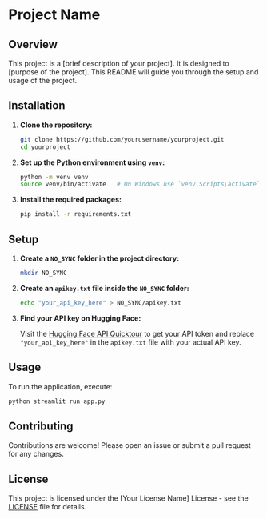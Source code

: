# Project Name

## Overview

This project is a [brief description of your project]. It is designed to [purpose of the project]. This README will guide you through the setup and usage of the project.


## Installation

1. **Clone the repository:**

    ```bash
    git clone https://github.com/yourusername/yourproject.git
    cd yourproject
    ```

2. **Set up the Python environment using `venv`:**

    ```bash
    python -m venv venv
    source venv/bin/activate   # On Windows use `venv\Scripts\activate`
    ```

3. **Install the required packages:**

    ```bash
    pip install -r requirements.txt
    ```

## Setup

1. **Create a `NO_SYNC` folder in the project directory:**

    ```bash
    mkdir NO_SYNC
    ```

2. **Create an `apikey.txt` file inside the `NO_SYNC` folder:**

    ```bash
    echo "your_api_key_here" > NO_SYNC/apikey.txt
    ```

3. **Find your API key on Hugging Face:**

    Visit the [Hugging Face API Quicktour](https://huggingface.co/docs/api-inference/quicktour#get-your-api-token) to get your API token and replace `"your_api_key_here"` in the `apikey.txt` file with your actual API key.

## Usage

To run the application, execute:

```bash
python streamlit run app.py
```

## Contributing

Contributions are welcome! Please open an issue or submit a pull request for any changes.

## License

This project is licensed under the [Your License Name] License - see the [LICENSE](LICENSE) file for details.